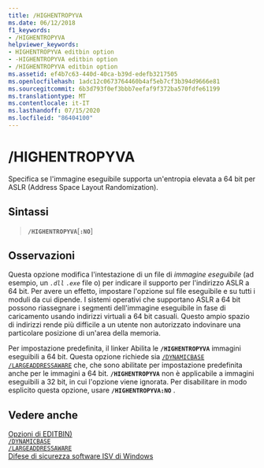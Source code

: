 ```yaml
---
title: /HIGHENTROPYVA
ms.date: 06/12/2018
f1_keywords:
- /HIGHENTROPYVA
helpviewer_keywords:
- HIGHENTROPYVA editbin option
- -HIGHENTROPYVA editbin option
- /HIGHENTROPYVA editbin option
ms.assetid: ef4b7c63-440d-40ca-b39d-edefb3217505
ms.openlocfilehash: 1adc12c0673764460b4af5eb7cf3b394d9666e81
ms.sourcegitcommit: 6b3d793f0ef3bbb7eefaf9f372ba570fdfe61199
ms.translationtype: MT
ms.contentlocale: it-IT
ms.lasthandoff: 07/15/2020
ms.locfileid: "86404100"
---
```

# <a name="highentropyva"></a>/HIGHENTROPYVA

Specifica se l'immagine eseguibile supporta un'entropia elevata a 64 bit per ASLR (Address Space Layout Randomization).

## <a name="syntax"></a>Sintassi

> **`/HIGHENTROPYVA`**[**`:NO`**]

## <a name="remarks"></a>Osservazioni

Questa opzione modifica l'intestazione di un file di *immagine eseguibile* (ad esempio, un *`.dll`* *`.exe`* file o) per indicare il supporto per l'indirizzo ASLR a 64 bit. Per avere un effetto, impostare l'opzione sul file eseguibile e su tutti i moduli da cui dipende. I sistemi operativi che supportano ASLR a 64 bit possono riassegnare i segmenti dell'immagine eseguibile in fase di caricamento usando indirizzi virtuali a 64 bit casuali. Questo ampio spazio di indirizzi rende più difficile a un utente non autorizzato indovinare una particolare posizione di un'area della memoria.

Per impostazione predefinita, il linker Abilita le **`/HIGHENTROPYVA`** immagini eseguibili a 64 bit. Questa opzione richiede sia [`/DYNAMICBASE`](dynamicbase.md) [`/LARGEADDRESSAWARE`](largeaddressaware.md) che, che sono abilitate per impostazione predefinita anche per le immagini a 64 bit. **`/HIGHENTROPYVA`** non è applicabile a immagini eseguibili a 32 bit, in cui l'opzione viene ignorata. Per disabilitare in modo esplicito questa opzione, usare **`/HIGHENTROPYVA:NO`** .

## <a name="see-also"></a>Vedere anche

[Opzioni di EDITBIN)](editbin-options.md)\
[`/DYNAMICBASE`](dynamicbase.md)\
[`/LARGEADDRESSAWARE`](largeaddressaware.md)\
[Difese di sicurezza software ISV di Windows](https://docs.microsoft.com/previous-versions/bb430720(v=msdn.10))
